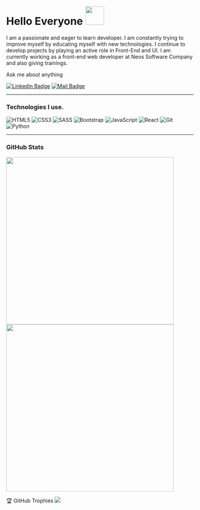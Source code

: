 
<h1>
Hello Everyone
<img src="https://raw.githubusercontent.com/blackcater/blackcater/master/images/Hi.gif" width="50">
</h1>
  
<p>
I am a passionate and eager to learn developer. I am constantly trying to improve myself by educating myself with new technologies. I continue to develop projects by playing an active role in Front-End and UI. I am currently working as a front-end web developer at Neos Software Company and also giving trainings.
</p>
  
<p>Ask me about anything</p>

[![Linkedin Badge](https://img.shields.io/badge/linkedin-%230077B5.svg?&style=for-the-badge&logo=linkedin&logoColor=white)](https://www.linkedin.com/in/mehmet-çoban-613945202/)
[![Mail Badge](https://img.shields.io/badge/email-c14438?style=for-the-badge&logo=Gmail&logoColor=white&link=mailto:ccobanmehmet@gmail.com)](mailto:ccobanmehmet@gmail.com)
<hr>
<h3>
Technologies I use.
</h3>

![HTML5](https://img.shields.io/badge/-HTML5-000000?style=flat&logo=HTML5)
![CSS3](https://img.shields.io/badge/-CSS3-000000?style=flat&logo=CSS3&logoColor=1572B6)
![SASS](https://img.shields.io/badge/-SASS-000000?style=flat&logo=SASS)
![Bootstrap](https://img.shields.io/badge/-Bootstrap-000000?style=flat&logo=Bootstrap&logoColor=563D7C)
![JavaScript](https://img.shields.io/badge/-JavaScript-000000?style=flat&logo=javascript)
![React](https://img.shields.io/badge/-React-000000?style=flat&logo=React)
![Git](https://img.shields.io/badge/-Git-000000?style=flat&logo=Git&logoColor=F05032)
![Python](https://img.shields.io/badge/-Python-000000?style=flat&logo=Python&logoColor=FFD43B)

<hr>

<h3>
GitHub Stats
</h3>
<a href="https://github.com/mcban34">
<img align="center" src="https://github-readme-stats.vercel.app/api/top-langs/?username=mcban34&layout=compact&theme=dark&show_icons=true" width="450">
</a>

<img src="https://github-readme-streak-stats.herokuapp.com/?user=mcban34&theme=dark" width="450">

🏆 GitHub Trophies
![](https://github-profile-trophy.vercel.app/?username=mcban34&theme=radical&no-frame=false&no-bg=false&margin-w=4)
